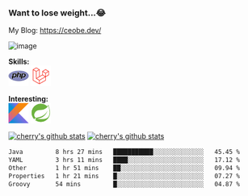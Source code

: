 ### Want to lose weight...😂

My Blog: https://ceobe.dev/

![image](https://github.com/cr-lgl/cr-lgl/blob/master/image.jpeg?raw=true)

**Skills:**  
<img height="40" src="https://raw.githubusercontent.com/github/explore/80688e429a7d4ef2fca1e82350fe8e3517d3494d/topics/php/php.png">
<img height="40" src="https://raw.githubusercontent.com/github/explore/5c058a388828bb5fde0bcafd4bc867b5bb3f26f3/topics/laravel/laravel.png">

**Interesting:**  
<img height="40" src="https://raw.githubusercontent.com/github/explore/80688e429a7d4ef2fca1e82350fe8e3517d3494d/topics/kotlin/kotlin.png">
<img height="40" src="https://raw.githubusercontent.com/github/explore/80688e429a7d4ef2fca1e82350fe8e3517d3494d/topics/spring-boot/spring-boot.png">

[![cherry's github stats](https://github-readme-stats.vercel.app/api?username=cr-lgl)](https://github.com/anuraghazra/github-readme-stats)
[![cherry's github stats](https://github-readme-stats.vercel.app/api/top-langs/?username=cr-lgl&layout=compact)](https://github.com/anuraghazra/github-readme-stats)

<!--START_SECTION:waka-->
```text
Java         8 hrs 27 mins   ███████████░░░░░░░░░░░░░░   45.45 % 
YAML         3 hrs 11 mins   ████░░░░░░░░░░░░░░░░░░░░░   17.12 % 
Other        1 hr 51 mins    ██░░░░░░░░░░░░░░░░░░░░░░░   09.94 % 
Properties   1 hr 21 mins    █░░░░░░░░░░░░░░░░░░░░░░░░   07.27 % 
Groovy       54 mins         █░░░░░░░░░░░░░░░░░░░░░░░░   04.87 %
```
<!--END_SECTION:waka-->

